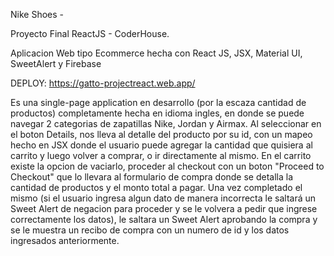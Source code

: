 Nike Shoes -

Proyecto Final ReactJS - CoderHouse.

Aplicacion Web tipo Ecommerce hecha con React JS, JSX, Material UI, SweetAlert y Firebase

DEPLOY: https://gatto-projectreact.web.app/

Es una single-page application en desarrollo (por la escaza cantidad de productos) completamente hecha en idioma ingles, en donde se puede navegar 2 categorias de zapatillas Nike, Jordan y Airmax.
Al seleccionar en el boton Details, nos lleva al detalle del producto por su id, con un mapeo hecho en JSX donde el usuario puede agregar la cantidad que quisiera al carrito y luego volver a comprar, o ir directamente al mismo.
En el carrito existe la opcion de vaciarlo, proceder al checkout con un boton "Proceed to Checkout" que lo llevara al formulario de compra donde se detalla la cantidad de productos y el monto total a pagar. Una vez completado el mismo (si el usuario ingresa algun dato de manera incorrecta le saltará un Sweet Alert de negacion para proceder y se le volvera a pedir que ingrese correctamente los datos), le saltara un Sweet Alert aprobando la compra y se le muestra un recibo de compra con un numero de id y los datos ingresados anteriormente.
